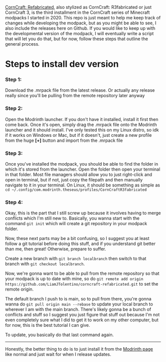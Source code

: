 [CornCraft: Refabricated](https://modrinth.com/modpack/corncraft3), also stylized as CornCraft: R3fabricated or just CornCraft 3, is the third installment in the CornCraft series of Minecraft modpacks I started in 2020. 
This repo is just meant to help me keep track of changes while developing the modpack, but as you might be able to see, I also include the releases here on Github. 
If you would like to keep up with the developmental version of the modpack, I will eventually write a script that will let you do that, but for now, follow these steps that outline the general process.

# Steps to install dev version
### Step 1:
Download the .mrpack file from the latest release. Or actually any release really since you'll be pulling from the remote repository later anyway

### Step 2:
Open the Modrinth launcher. If you don't have it installed, install it first then come back. Once it's open, simply drag the .mrpack file onto the Modrinth launcher and it should install.
I've only tested this on my Linux distro, so idk if it works on Windows or Mac, but if it doesn't, just create a new profile from the huge **[+]** button and import from the .mrpack file

### Step 3:
Once you've installed the modpack, you should be able to find the folder in which it's stored from the launcher. Open the folder then open your terminal in that folder. Most file managers should allow you to just right-click
and open in terminal, but if not, just copy the filepath and then manually navigate to it in your terminal. On Linux, it should be something as simple as `cd ~/.config/com.modrinth.theseus/profiles/CornCraftR3fabricated`

### Step 4:
Okay, this is the part that I still screw up because it involves having to merge conflicts which I'm still new to. Basically, you wanna start with the command `git init` which will create a git repository in your modpack folder.

Now, these next parts may be a bit confusing, so I suggest you at least follow a git tutorial before doing this stuff, and if you understand git better than me, then great! Otherwise, prepare to suffer.

Create a new branch with `git branch localbranch` then switch to that branch with `git checkout localbranch`.

Now, we're gonna want to be able to pull from the remote repository so that your modpack is up to date with mine, so do `git remote add origin https://github.com/LiamJTolentino/corncraft-refabricated.git` to set the remote origin.

The default branch I push to is main, so to pull from there, you're gonna wanna do `git pull origin main --rebase` to update your local branch to wherever I am with the main branch. There's likely gonna be a bunch of conflicts and stuff
so I suggest you just figure that stuff out because I'm not even completely sure what I did to get it to work on my other computer, but for now, this is the best tutorial I can give.

To update, you basically do that last command again.

---

Honestly, the better thing to do is to just install it from the [Modrinth page](https://modrinth.com/modpack/corncraft3) like normal and just wait for when I release updates.
